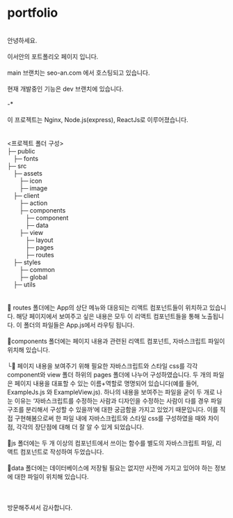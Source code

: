 # portfolio
<br>
안녕하세요.<br>
<br>
이서안의 포트폴리오 페이지 입니다.<br>
<br>
main 브랜치는 seo-an.com 에서 호스팅되고 있습니다.<br>
<br>
현재 개발중인 기능은 dev 브랜치에 있습니다.<br>
<br>
-*<br>
<br>
이 프로젝트는 Nginx, Node.js(express), ReactJs로 이루어졌습니다.<br>
<br>
<br>
<프로젝트 폴더 구성><br>
├─ public<br>
&emsp;├─ fonts<br>
├─ src<br>
&emsp;├─ assets<br>
&emsp;&emsp;├─ icon<br>
&emsp;&emsp;├─ image<br>
&emsp;├─ client<br>
&emsp;&emsp;├─ action<br>
&emsp;&emsp;├─ components<br>
&emsp;&emsp;&emsp;├─ component<br>
&emsp;&emsp;&emsp;├─ data<br>
&emsp;&emsp;├─ view<br>
&emsp;&emsp;&emsp;├─ layout<br>
&emsp;&emsp;&emsp;├─ pages<br>
&emsp;&emsp;&emsp;├─ routes<br>
&emsp;├─ styles<br>
&emsp;&emsp;├─ common<br>
&emsp;&emsp;├─ global<br>
&emsp;├─ utils<br>
<br>
<br>
🤖 routes 폴더에는 App의 상단 메뉴와 대응되는 리액트 컴포넌트들이 위치하고 있습니다. 해당 페이지에서 보여주고 싶은 내용은 모두 이 리액트 컴포넌트들을 통해 노출됩니다. 이 폴더의 파일들은 App.js에서 라우팅 됩니다.<br>
<br>
🤖components 폴더에는 페이지 내용과 관련된 리액트 컴포넌트, 자바스크립트 파일이 위치해 있습니다.<br>
<br>
└🤖 페이지 내용을 보여주기 위해 필요한 자바스크립트와 스타일 css를 각각 component와 view 폴더 하위의 pages 폴더에 나누어 구성하였습니다. 두 개의 파일은 페이지 내용을 대표할 수 있는 이름+역할로 명명되어 있습니다(예를 들어, ExampleJs.js 와 ExampleView.js). 하나의 내용을 보여주는 파일을 굳이 두 개로 나눈 이유는 ‘자바스크립트를 수정하는 사람과 디자인을 수정하는 사람이 다를 경우 파일 구조를 분리해서 구성할 수 있을까’에 대한 궁금함을 가지고 있었기 때문입니다. 이를 직접 구현해봄으로써 한 파일 내에 자바스크립트와 스타일 css를 구성하였을 때와 차이점, 각각의 장단점에 대해 더 잘 알 수 있게 되었습니다.<br>
<br>
🤖js 폴더에는 두 개 이상의 컴포넌트에서 쓰이는 함수를 별도의 자바스크립트 파일, 리액트 컴포넌트로 작성하여 두었습니다.<br>
<br>
🤖data 폴더에는 데이터베이스에 저장될 필요는 없지만 사전에 가지고 있어야 하는 정보에 대한 파일이 위치해 있습니다.<br>
<br>
<br>
<br>
방문해주셔서 감사합니다.
